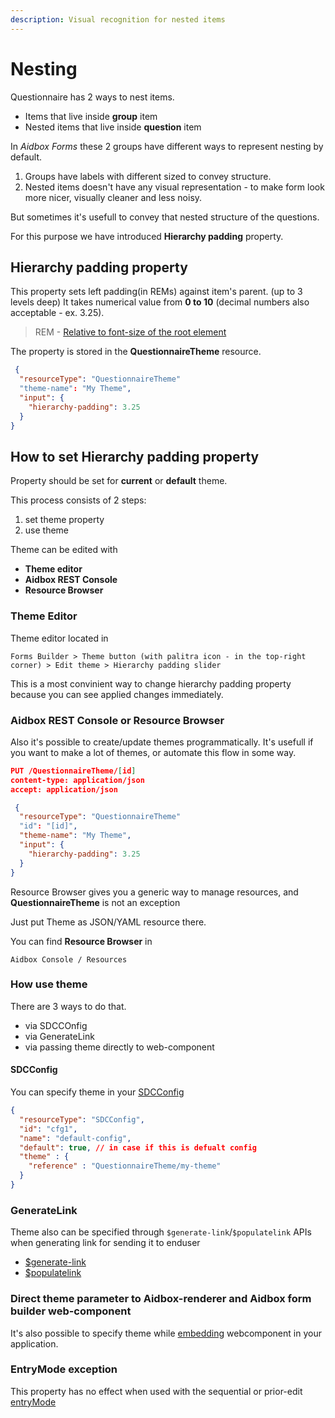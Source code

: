 ```yaml
---
description: Visual recognition for nested items
---
```


# Nesting

Questionnaire has 2 ways to nest items. 

- Items that live inside **group** item
- Nested items that live inside **question** item

In _Aidbox Forms_ these 2 groups have different ways to represent nesting by default.

1. Groups have labels with different sized to convey structure.
2. Nested items doesn't have any visual representation - to make form look more nicer, visually cleaner and less noisy.

But sometimes it's usefull to convey that nested structure of the questions.

For this purpose we have introduced **Hierarchy padding** property.

## Hierarchy padding property

This property sets left padding(in REMs) against item's parent. (up to 3 levels deep)
It takes numerical value from **0 to 10** (decimal numbers also acceptable - ex. 3.25).

> REM - [Relative to font-size of the root element](https://developer.mozilla.org/en-US/docs/Learn_web_development/Core/Styling_basics/Values_and_units)

The property is stored in the **QuestionnaireTheme** resource.

```json
 {
  "resourceType": "QuestionnaireTheme"
  "theme-name": "My Theme",
  "input": {
    "hierarchy-padding": 3.25
  }
}
```

## How to set Hierarchy padding property

Property should be set for **current** or **default** theme.

This process consists of 2 steps:

1. set theme property 
2. use theme

Theme can be edited with 

- **Theme editor**
- **Aidbox REST Console**
- **Resource Browser**

### Theme Editor

Theme editor located in 
```
Forms Builder > Theme button (with palitra icon - in the top-right corner) > Edit theme > Hierarchy padding slider
```

This is a most convinient way to change hierarchy padding property because you can see applied changes immediately.

### Aidbox REST Console or Resource Browser

Also it's possible to create/update themes programmatically. 
It's usefull if you want to make a lot of themes, or automate this flow in some way.

```json
PUT /QuestionnaireTheme/[id]
content-type: application/json
accept: application/json

 {
  "resourceType": "QuestionnaireTheme"
  "id": "[id]",
  "theme-name": "My Theme",
  "input": {
    "hierarchy-padding": 3.25
  }
}
```

Resource Browser gives you a generic way to manage resources, and **QuestionnaireTheme** is not an exception

Just put Theme as JSON/YAML resource there. 

You can find **Resource Browser** in 

```
Aidbox Console / Resources
```


### How use theme

There are 3 ways to do that.

- via SDCCOnfig
- via GenerateLink
- via passing theme directly to web-component

#### SDCConfig

You can specify theme in your [SDCConfig](../configuration.md)

```json
{
  "resourceType": "SDCConfig",
  "id": "cfg1",
  "name": "default-config",
  "default": true, // in case if this is defualt config
  "theme" : {
    "reference" : "QuestionnaireTheme/my-theme"
  }
}
```

### GenerateLink

Theme also can be specified through `$generate-link`/`$populatelink` APIs when generating link for sending it to enduser

* [$generate-link](../../../../reference/aidbox-forms-reference/aidbox-sdc-api.md#generate-a-link-to-a-questionnaireresponse-generate-link)
* [$populatelink](../../../../reference/aidbox-forms-reference/fhir-sdc-api.md#populate-questionnaire-and-generate-a-link-populatelink) 


### Direct theme parameter to Aidbox-renderer and Aidbox form builder web-component

It's also possible to specify theme while [embedding](../embedding.md) webcomponent in your application.


### EntryMode exception

This property has no effect when used with the sequential or prior-edit [entryMode](entry-mode.md)
